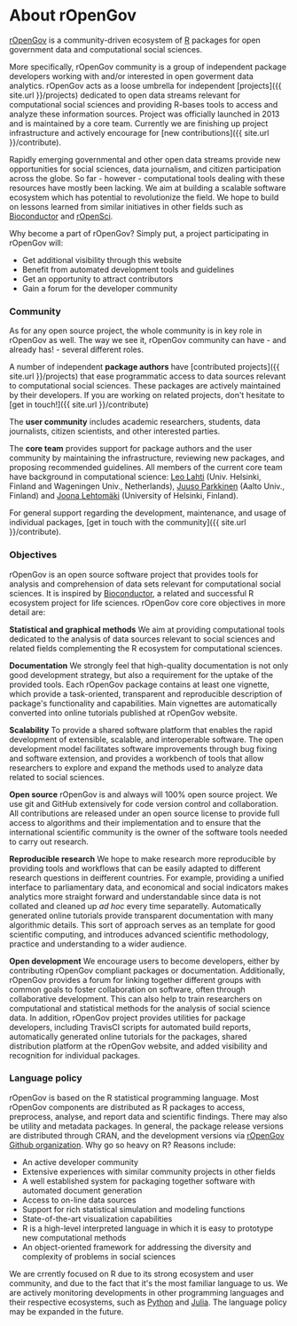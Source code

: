 About rOpenGov
==============

[rOpenGov](http://ropengov.github.io) is a community-driven ecosystem of [R](http://cran.r-project.org/) packages for open government data and computational social sciences.

More specifically, rOpenGov community is a group of independent package developers working with and/or interested in open goverment data analytics. rOpenGov acts as a loose umbrella for independent [projects]({{ site.url }}/projects) dedicated to open data streams relevant for computational social sciences and providing R-bases tools to access and analyze these information sources. Project was officially launched in 2013 and is maintained by a core team. Currently we are finishing up project infrastructure and actively encourage for [new contributions]({{ site.url }}/contribute).

Rapidly emerging governmental and other open data streams provide new opportunities for social sciences, data journalism, and citizen participation across the globe. So far - however - computational tools dealing with these resources have mostly been lacking. We aim at building a scalable software ecosystem which has potential to revolutionize the field. We hope to build on lessons learned from similar initiatives in other fields such as [Bioconductor](http://www.bioconductor.org) and [rOpenSci](http://ropensci.org).

Why become a part of rOpenGov? Simply put, a project participating in rOpenGov will:
- Get additional visibility through this website 
- Benefit from automated development tools and guidelines
- Get an opportunity to attract contributors
- Gain a forum for the developer community

### Community

As for any open source project, the whole community is in key role in rOpenGov as well. The way we see it, rOpenGov community can have - and already has! - several different roles.

A number of independent **package authors** have [contributed projects]({{ site.url }}/projects) that ease programmatic access to data sources relevant to computational social sciences. These packages are actively maintained by their developers. If you are working on related projects, don't hesitate to [get in touch!]({{ site.url }}/contribute)

The **user community** includes academic researchers, students, data journalists, citizen scientists, and other interested parties.

The **core team** provides support for package authors and the user community by maintaining the infrastructure, reviewing new packages, and proposing recommended guidelines. All members of the current core team have background in computational science: [Leo Lahti](http://www.iki.fi/Leo.Lahti) (Univ. Helsinki, Finland and Wageningen Univ., Netherlands), [Juuso Parkkinen](http://ouzor.github.io/) (Aalto Univ., Finland) and [Joona Lehtomäki](https://github.com/jlehtoma) (University of Helsinki, Finland).

For general support regarding the development, maintenance, and usage of individual packages, [get in touch with the community]({{ site.url }}/contribute).

### Objectives

rOpenGov is an open source software project that provides tools for analysis and comprehension of data sets relevant for computational social sciences. It is inspired by [Bioconductor](http://bioconductor.org/about/), a related and successful R ecosystem project for life sciences. rOpenGov core core objectives in more detail are: 

**Statistical and graphical methods** We aim at providing computational tools dedicated to the analysis of data sources relevant to social sciences and related fields complementing the R ecosystem for computational sciences.

**Documentation** We strongly feel that high-quality documentation is not only good development strategy, but also a requirement for the uptake of the provided tools. Each rOpenGov package contains at least one vignette, which provide a task-oriented, transparent and reproducible description of package's functionality and capabilities. Main vignettes are automatically converted into online tutorials published at rOpenGov website.

**Scalability** To provide a shared software platform that enables the rapid development of extensible, scalable, and interoperable software. The open development model facilitates software improvements through bug fixing and software extension, and provides a workbench of tools that allow researchers to explore and expand the methods used to analyze data related to social sciences.

**Open source** rOpenGov is and always will 100% open source project. We use git and GitHub extensively for code version control and collaboration. All contributions are released under an open source license to provide full access to algorithms and their implementation and to ensure that the international scientific community is the owner of the software tools needed to carry out research.

**Reproducible research** We hope to make research more reproducible by providing tools and workflows that can be easily adapted to different research questions in deifferent countries. For example, providing a unified interface to parliamentary data, and economical and social indicators makes analytics more straight forward and understandable since data is not collated and cleaned up _ad hoc_ every time separatelly. Automatically generated online tutorials provide transparent documentation with many algorithmic details.  This sort of approach serves as an template for good scientific computing, and introduces advanced scientific methodology, practice and understanding to a wider audience.

**Open development** We encourage users to become developers, either by contributing rOpenGov compliant packages or documentation. Additionally, rOpenGov provides a forum for linking together different groups with common goals to foster collaboration on software, often through collaborative development. This can also help to train researchers on computational and statistical methods for the analysis of social science data. In addition, rOpenGov project provides utilities for package developers, including TravisCI scripts for automated build reports, automatically generated online tutorials for the packages, shared distribution platform at the rOpenGov website, and added visibility and recognition for individual packages.

### Language policy

rOpenGov is based on the R statistical programming language. Most rOpenGov components are distributed as R packages to access, preprocess, analyse, and report data and scientific findings. There may also be utility and metadata packages. In general, the package release versions are distributed through CRAN, and the development versions via [rOpenGov Github organization](https://github.com/ropengov). Why go so heavy on R? Reasons include:

- An active developer community
- Extensive experiences with similar community projects in other fields
- A well established system for packaging together software with automated document generation
- Access to on-line data sources
- Support for rich statistical simulation and modeling functions
- State-of-the-art visualization capabilities
- R is a high-level interpreted language in which it is easy to prototype new computational methods
- An object-oriented framework for addressing the diversity and complexity of problems in social sciences

We are crrently focused on R due to its strong ecosystem and user community, and due to the fact that it's the most familiar language to us. We are actively monitoring developments in other programming languages and their respective ecosystems, such as [Python](http://www.python.org/) and [Julia](http://julialang.org/). The language policy may be expanded in the future.
